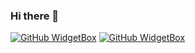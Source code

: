 ### Hi there 👋
[![GitHub WidgetBox](https://github-widgetbox.vercel.app/api/profile?username=Deeyiam&data=repositories,stars,commits)](https://github.com/Jurredr/github-widgetbox)
[![GitHub WidgetBox](https://github-widgetbox.vercel.app/api/skills?languages=html,css,js,ts,json&includeNames=true)](https://github.com/Jurredr/github-widgetbox)
<!--
**Deeyiam/deeyiam** is a ✨ _special_ ✨ repository because its `README.md` (this file) appears on your GitHub profile.

Here are some ideas to get you started:

- 🔭 I’m currently working on ...
- 🌱 I’m currently learning ...
- 👯 I’m looking to collaborate on ...
- 🤔 I’m looking for help with ...
- 💬 Ask me about ...
- 📫 How to reach me: ...
- 😄 Pronouns: ...
- ⚡ Fun fact: ...
-->
